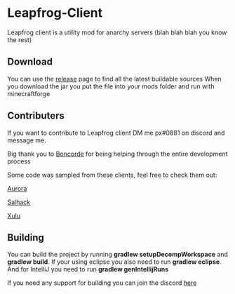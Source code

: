 # Leapfrog-Client
Leapfrog client is a utility mod for anarchy servers (blah blah blah you know the rest)

## Download

You can use the [release](https://github.com/biggiemedium/Leapfrog-Client/tags) page to find all the latest buildable sources
When you download the jar you put the file into your mods folder and run with minecraftforge

## Contributers

If you want to contribute to Leapfrog client DM me px#0881 on discord and message me.

Big thank you to [Boncorde](https://github.com/PalitXD) for being helping through the entire development process

Some code was sampled from these clients, feel free to check them out:

[Aurora](https://github.com/Memeszz/Aurora-public)

[Salhack](https://github.com/ionar2/spidermod)

[Xulu](https://github.com/Elementars/Xulu-v1.5.2)

## Building

You can build the project by running **gradlew setupDecompWorkspace** and **gradlew build**. If your using eclipse you also need to run **gradlew eclipse**. And for IntelliJ you need to run **gradlew genIntellijRuns**

If you need any support for building you can join the discord [here](https://discord.gg/fT5JVKVUyt)
